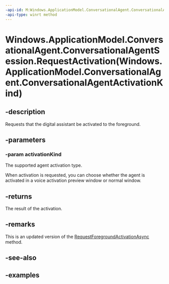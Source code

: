 ```yaml
---
-api-id: M:Windows.ApplicationModel.ConversationalAgent.ConversationalAgentSession.RequestActivation(Windows.ApplicationModel.ConversationalAgent.ConversationalAgentActivationKind)
-api-type: winrt method
---
```


# Windows.ApplicationModel.ConversationalAgent.ConversationalAgentSession.RequestActivation(Windows.ApplicationModel.ConversationalAgent.ConversationalAgentActivationKind)

<!--
public Windows.ApplicationModel.ConversationalAgent.ConversationalAgentActivationResult RequestActivation (Windows.ApplicationModel.ConversationalAgent.ConversationalAgentActivationKind activationKind);
-->

## -description

Requests that the digital assistant be activated to the foreground.

## -parameters

### -param activationKind

The supported agent activation type.

When activation is requested, you can choose whether the agent is activated in a voice activation preview window or normal window.

## -returns

The result of the activation.

## -remarks

This is an updated version of the [RequestForegroundActivationAsync](conversationalagentsession_requestforegroundactivationasync_303330599.md) method.

## -see-also

## -examples
